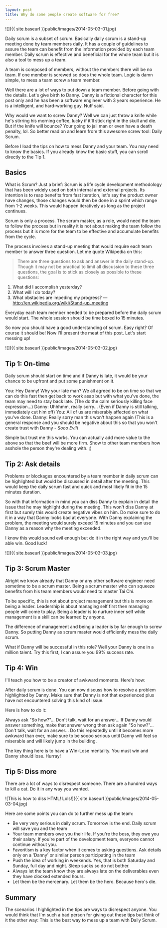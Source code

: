 ```yaml
---
layout: post
title: Why do some people create software for free?
---
```


![]({{ site.baseurl }}public/images/2014-05-03-01.jpg)

Daily scrum is a subset of scrum. Basically daily scrum is a stand-up meeting done by team members daily. It has a couple of guidelines to assure the team can benefit from the information provided by each team member. Daily scrum is effective and beneficial for the whole team but it is also a tool to mess up a team.

<!--more-->

A team is composed of members, without the members there will be no team. If one member is screwed so does the whole team. Logic is damn simple, to mess a team screw a team member.

Well there are a lot of ways to put down a team member. Before going with the details. Let's give birth to Danny. Danny is a fictional character for this post only and he has been a software engineer with 3 years experience. He is a intelligent, and hard-working guy. Nuff said.

Why would we want to screw Danny? Well we can just throw a knife while he's stirring his morning coffee, lucky if it'll stick right in the skull and die. But if the knife will bounce? Your going to jail man or even have a death penalty, lol. So better read on and learn from this awesome screw tool: Daily Scrum.

Before I load the tips on how to mess Danny and your team. You may need to know the basics. If you already know the basic stuff, you can scroll directly to the Tip 1.

## Basics

What is Scrum? Just a brief: Scrum is a life cycle development methodology that has been widely used on both internal and external projects. Its intention is to reap benefits from fast iteration, let's say the product owner have changes, those changes would then be done in a sprint which range from 1-2 weeks. This would happen iteratively as long as the project continues.

Scrum is only a process. The scrum master, as a role, would need the team to follow the process but in reality it is not about making the team follow the process but it is more for the team to be effective and accumulate benefits from the cycle.

The process involves a stand-up meeting that would require each team member to answer three question. Let me quote Wikipedia on this:

> There are three questions to ask and answer in the daily stand-up. Though it may not be practical to limit all discussion to these three questions, the goal is to stick as closely as possible to these questions:
1. What did I accomplish yesterday?
2. What will I do today?
3. What obstacles are impeding my progress?
— http://en.wikipedia.org/wiki/Stand-up_meeting

Everyday each team member needed to be prepared before the daily scrum would start. The whole session should be time boxed to 15 minutes.

So now you should have a good understanding of scrum.
Easy right? Of course it should be! Now I'll present the meat of this post. Let's start messing up!

![]({{ site.baseurl }}public/images/2014-05-03-02.jpg)

## Tip 1: On-time

Daily scrum should start on time and if Danny is late, it would be your chance to be upfront and put some punishment on it.

You: Hey Danny! Why your late man? We all agreed to be on time so that we can do this fast then get back to work asap but with what you've done, the team may need to stay back late. (The do the calm seriously killing face expression...)
Danny: Uhhhmm, really sorry... (Even if Danny is still talking, immediately cut him off)
You: All of us are miserably affected on what you've done.
Danny: Really sorry man this won't happen again (This is a general response and you should be negative about this so that you won't create trust with Danny - *Sooo Evil*)

Simple but trust me this works. You can actually add more value to the above so that the beef will be more firm. Show to other team members how asshole the person they're dealing with. ;)

## Tip 2: Ask details

Problems or blockages encountered by a team member in daily scrum can be highlighted but would be discussed in detail after the meeting. This would keep the daily scrum fast and quick and most likely fit in the 15 minutes duration.

So with that information in mind you can diss Danny to explain in detail the issue that he may highlight during the meeting. This won't diss Danny at first but surely this would create negative vibes on him. Do make sure to do it in a way that Danny looks bad at everyone. With Danny explaining the problem, the meeting would surely exceed 15 minutes and you can use Danny as a reason why the meeting exceeded.

I know this would sound evil enough but do it in the right way and you'll be able win. Good luck!

![]({{ site.baseurl }}public/images/2014-05-03-03.jpg)

## Tip 3: Scrum Master

Alright we know already that Danny or any other software engineer need sometime to be a scrum master. Being a scrum master who can squeeze benefits from his team members would need to master Tai Chi.

To be specific, this is not about project management but this is more on being a leader. Leadership is about managing self first then managing people will come to play. Being a leader is to nurture inner self while management is a skill can be learned by anyone.

The difference of management and being a leader is by far enough to screw Danny. So putting Danny as scrum master would efficiently mess the daily scrum.

What if Danny will be successful in this role? Well your Danny is one in a million talent. Try this first, I can assure you 99% success rate.

## Tip 4: Win

I'll teach you how to be a creator of awkward moments. Here's how:

After daily scrum is done. You can now discuss how to resolve a problem highlighted by Danny. Make sure that Danny is not that experienced plus have not encountered solving this kind of issue.

Here is how to do it:

Always ask "So how?"... Don't talk, wait for an answer... If Danny would answer something, make that answer wrong then ask again "So how?"... Don't talk, wait for an answer... Do this repeatedly until it becomes more awkward than ever, make sure to be soooo serious until Danny will feel so miserable and will likely jump in the building.

The key thing here is to have a Win-Lose mentality. You must win and Danny should lose. Hurray!

## Tip 5: Diss more

There are a lot of ways to disrespect someone. There are a hundred ways to kill a cat. Do it in any way you wanted.

![This is how to diss HTML! Lols!]({{ site.baseurl }}public/images/2014-05-03-04.jpg)

Here are some points you can do to further mess up the team:

- Be very very serious in daily scrum. Tomorrow is the end. Daily scrum will save you and the team
- Your team members owe you their life. If you're the boss, they owe you their salary. If you're part of the development team, everyone cannot continue without you.
- Favoritism is a key factor when it comes to asking questions. Ask details only on a 'Danny' or similar person participating in the team
- Push the idea of working in weekends. Yes, that is both Saturday and Sunday, full day and night. Sleep sucks so do not bother.
- Always let the team know they are always late on the deliverables even they have clocked extended hours.
- Let them be the mercenary. Let them be the hero. Because hero's die.

## Summary

The scenarios I highlighted in the tips are ways to disrespect anyone. You would think that I'm such a bad person for giving out these tips but think of it the other way: This is the best way to mess up a team with Daily Scrum.